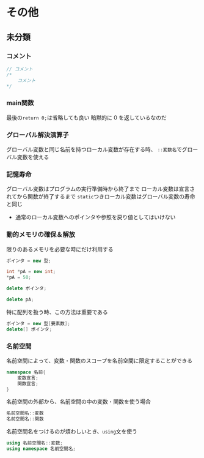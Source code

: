 # その他

## 未分類

### コメント

```c++
// コメント
/*
    コメント
*/
```

### main関数

最後の`return 0;`は省略しても良い
暗黙的に 0 を返しているなのだ

### グローバル解決演算子

グローバル変数と同じ名前を持つローカル変数が存在する時、
`::変数名`でグローバル変数を使える

### 記憶寿命

グローバル変数はプログラムの実行準備時から終了まで
ローカル変数は宣言されてから関数が終了するまで
`static`つきローカル変数はグローバル変数の寿命と同じ

* 通常のローカル変数へのポインタや参照を戻り値としてはいけない

### 動的メモリの確保＆解放

限りのあるメモリを必要な時にだけ利用する

```c++
ポインタ = new 型;

int *pA = new int;
*pA = 50;
```

```c++
delete ポインタ;

delete pA;
```

特に配列を扱う時、この方法は重要である

```c++
ポインタ = new 型[要素数];
delete[] ポインタ;
```

### 名前空間

名前空間によって、変数・関数のスコープを名前空間に限定することができる

```c++
namespace 名前{
    変数宣言;
    関数宣言;
}
```

名前空間の外部から、名前空間の中の変数・関数を使う場合

```c++
名前空間名::変数
名前空間名::関数
```

名前空間名をつけるのが煩わしいとき、`using`文を使う

```c++
using 名前空間名::変数;
using namespace 名前空間名;
```
